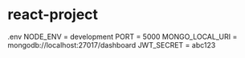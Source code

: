 # react-project

.env
NODE_ENV = development
PORT = 5000
MONGO_LOCAL_URI = mongodb://localhost:27017/dashboard
JWT_SECRET = abc123
